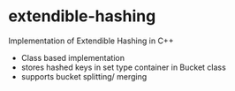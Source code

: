 # extendible-hashing
Implementation of Extendible Hashing in C++
* Class based implementation
* stores hashed keys in set<int> type container in Bucket class
* supports bucket splitting/ merging
